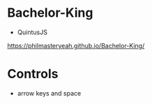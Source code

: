 # Bachelor-King
- QuintusJS

https://philmasteryeah.github.io/Bachelor-King/

# Controls
- arrow keys and space
